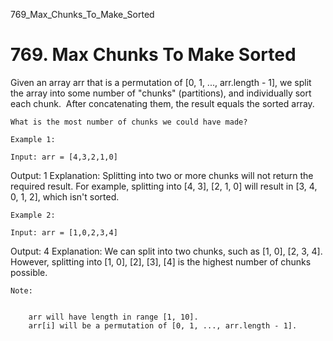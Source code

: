 769_Max_Chunks_To_Make_Sorted
# 769. Max Chunks To Make Sorted

Given an array arr that is a permutation of [0, 1, ..., arr.length -
        1], we split the array into some number of "chunks" (partitions), and
        individually sort each chunk.  After concatenating them, the result equals the
        sorted array.

    What is the most number of chunks we could have made?

    Example 1:

    Input: arr = [4,3,2,1,0]
Output: 1
Explanation:
Splitting into two or more chunks will not return the required result.
For example, splitting into [4, 3], [2, 1, 0] will result in [3, 4, 0, 1, 2], which isn't sorted.

    Example 2:

    Input: arr = [1,0,2,3,4]
Output: 4
Explanation:
We can split into two chunks, such as [1, 0], [2, 3, 4].
However, splitting into [1, 0], [2], [3], [4] is the highest number of chunks possible.

    Note:

    
        arr will have length in range [1, 10].
        arr[i] will be a permutation of [0, 1, ..., arr.length - 1].
